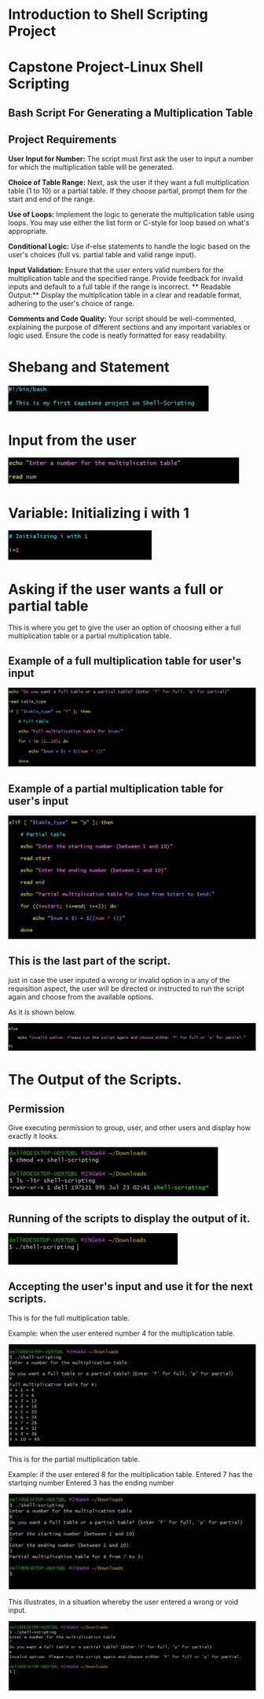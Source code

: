 # Introduction to Shell Scripting Project

# Capstone Project-Linux Shell Scripting

## Bash Script For Generating a Multiplication Table

## Project Requirements

**User Input for Number:** The script must first ask the user to input a number for which the multiplication table will be generated.

**Choice of Table Range:** Next, ask the user if they want a full multiplication table (1 to 10) or a partial table. If they choose partial, prompt them for the start and end of the range.

**Use of Loops:** Implement the logic to generate the multiplication table using loops. You may use either the list form or C-style for loop based on what's appropriate.

**Conditional Logic:** Use if-else statements to handle the logic based on the user's choices (full vs. partial table and valid range input).

**Input Validation:** Ensure that the user enters valid numbers for the multiplication table and the specified range. Provide feedback for invalid inputs and default to a full table if the range is incorrect.
**
Readable Output:** Display the multiplication table in a clear and readable format, adhering to the user's choice of range.

**Comments and Code Quality:** Your script should be well-commented, explaining the purpose of different sections and any important variables or logic used. Ensure the code is neatly formatted for easy readability.

# Shebang and Statement

![shebang_and_statement](Project_1_images/Shebang.jpg)

# Input from the user

![Input_from_user](Project_1_images/Input_from_user.jpg)

# Variable: Initializing i with 1

![variable](Project_1_images/variable.jpg)

# Asking if the user wants a full or partial table

This is where you get to give the user an option of choosing either a full multiplication table or a partial multiplication table.

## Example of a full multiplication table for user's input

![full_table](Project_1_images/full_table.jpg)

## Example of a partial multiplication table for user's input

![partial_table](Project_1_images/partial_table.jpg)

## This is the last part of the script.

just in case the user inputed a wrong or invalid option in a any of the requisition aspect, the user will be directed or instructed to run the script again and choose from the available options.

As it is shown below.

![finale](Project_1_images/finale.jpg)

# The Output of the Scripts.

## Permission

Give executing permission to group, user, and other users and display how exactly it looks.

![permission](Project_1_images/permission.jpg)

## Running of the scripts to display  the output of it.

![Run_it](Project_1_images/Run_it.jpg)

## Accepting the user's input and use it for the next scripts.

This is for the full multiplication table.

Example: when the user entered number 4 for the multiplication table.

![Run_the_full](Project_1_images/Run_the_full.jpg)

This is for the partial multiplication table.

Example: if the user entered 8 for the multiplication table.
          Entered 7 has the startqing number
          Entered 3 has the ending number

![run_partial](Project_1_images/run_partial.jpg)

This illustrates, in a situation whereby the user entered a wrong or void input. 

![invalid](Project_1_images/invalid.jpg)










